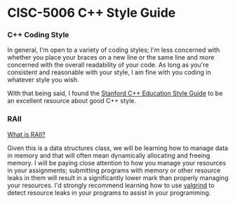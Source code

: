 # CISC-5006 C++ Style Guide


### C++ Coding Style

 In general, I'm open to a variety of coding styles; I'm less concerned with whether you place your braces on a new line or the same line and more concerned with the overall readability of your code. As long as you're consistent and reasonable with your style, I am fine with you coding in whatever style you wish.

 With that being said, I found the [Stanford C++ Education Style Guide](https://web.stanford.edu/class/archive/cs/cs106b/cs106b.1218/resources/style_guide.html) to be an excellent resource about good C++ style.

### RAII

[What is RAII?](https://en.cppreference.com/w/cpp/language/raii) 

Given this is a data structures class, we will be learning how to manage data in memory and that will often mean dynamically allocating and freeing memory. I will be paying close attention to how you manage your resources in your assignments; submitting programs with memory or other resource leaks in them will result in a significantly lower mark than properly managing your resources. I'd strongly recommend learning how to use [valgrind](https://valgrind.org/docs/manual/quick-start.html) to detect resource leaks in your programs to assist in your programming.